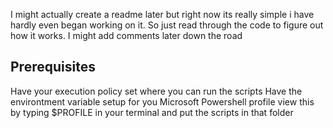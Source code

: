 I might actually create a readme later but right now its really simple i have hardly even began working on it.
So just read through the code to figure out how it works.
I might add comments later down the road

## Prerequisites
Have your execution policy set where you can run the scripts
Have the environtment variable setup for you Microsoft Powershell profile view this by typing $PROFILE in your terminal and put the scripts in that folder